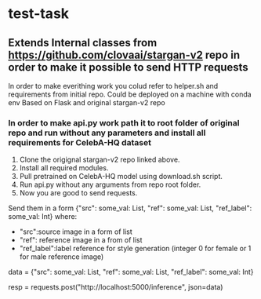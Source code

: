 # test-task

## Extends Internal classes from https://github.com/clovaai/stargan-v2 repo in order to make it possible to send HTTP requests
In order to make everithing work you colud refer to helper.sh and requirements from initial repo.
Could be deployed on a machine with conda env
Based on Flask and original stargan-v2 repo

### In order to make api.py work path it to root folder of original repo and run without any parameters and install all requirements for CelebA-HQ dataset

1. Clone the origignal stargan-v2 repo linked above.
1. Install all required modules.
1. Pull pretrained on CelebA-HQ model using download.sh script.
1. Run api.py without any arguments from repo root folder.
1. Now you are good to send requests.

Send them in a form {"src": some_val: List, "ref": some_val: List, "ref_label": some_val: Int} where:
* "src":source image in a form of list
* "ref": reference image in a from of list
* "ref_label":label reference for style generation (integer 0 for female or 1 for male reference image)

data = {"src": some_val: List, "ref": some_val: List, "ref_label": some_val: Int}

resp = requests.post("http://localhost:5000/inference", json=data)
